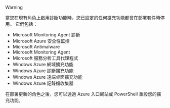> [!WARNING]
> 當您在現有角色上啟用診斷功能時，您已設定的任何擴充功能都會在部署套件時停用。 它們包括：
>
> * Microsoft Monitoring Agent 診斷
> * Microsoft Azure 安全性監控
> * Microsoft Antimalware                 
> * Microsoft Monitoring Agent
> * Microsoft 服務分析工具代理程式      
> * Windows Azure 網域擴充功能        
> * Windows Azure 診斷擴充功能   
> * Windows Azure 遠端桌面擴充功能
> * Windows Azure 記錄檔收集器
>
> 在部署更新的角色之後，您可以透過 Azure 入口網站或 PowerShell 重設您的擴充功能。
>
